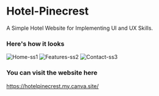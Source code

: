 # Hotel-Pinecrest
A Simple Hotel Website for Implementing UI and UX Skills.
### Here's how it looks
![Home-ss1](https://github.com/user-attachments/assets/77c9f383-240d-4ff3-8a7b-a57327ae6d9c)
![Features-ss2](https://github.com/user-attachments/assets/921dcad0-4744-4a65-92da-fa023bcc1074)
![Contact-ss3](https://github.com/user-attachments/assets/7736fc7c-16b1-4227-95ba-a439a356e3e1)
### You can visit the website here
https://hotelpinecrest.my.canva.site/
